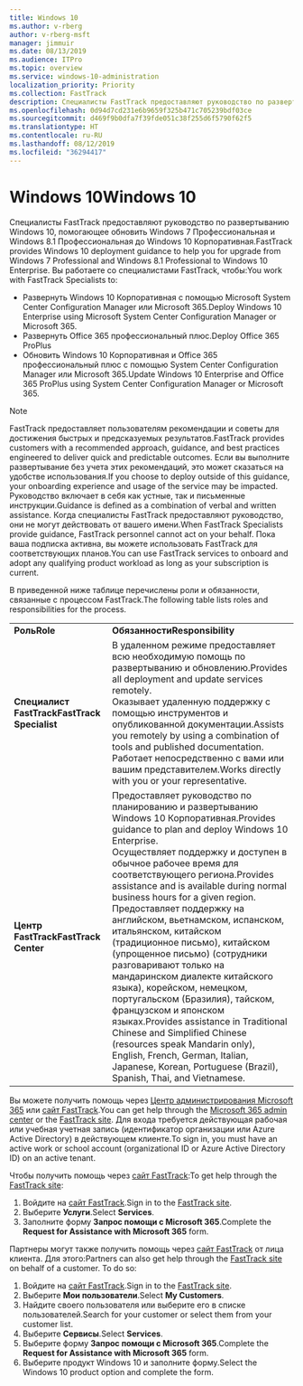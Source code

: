 ```yaml
---
title: Windows 10
ms.author: v-rberg
author: v-rberg-msft
manager: jimmuir
ms.date: 08/13/2019
ms.audience: ITPro
ms.topic: overview
ms.service: windows-10-administration
localization_priority: Priority
ms.collection: FastTrack
description: Специалисты FastTrack предоставляют руководство по развертыванию Windows 10, помогающее обновить Windows 7 Профессиональная и Windows 8.1 Профессиональная до Windows 10 Корпоративная.
ms.openlocfilehash: 0d94d7cd231e6b9659f325b471c705239bdf03ce
ms.sourcegitcommit: d469f9b0dfa7f39fde051c38f255d6f5790f62f5
ms.translationtype: HT
ms.contentlocale: ru-RU
ms.lasthandoff: 08/12/2019
ms.locfileid: "36294417"
---
```

# <a name="windows-10"></a><span data-ttu-id="b6f8f-103">Windows 10</span><span class="sxs-lookup"><span data-stu-id="b6f8f-103">Windows 10</span></span>

<span data-ttu-id="b6f8f-104">Специалисты FastTrack предоставляют руководство по развертыванию Windows 10, помогающее обновить Windows 7 Профессиональная и Windows 8.1 Профессиональная до Windows 10 Корпоративная.</span><span class="sxs-lookup"><span data-stu-id="b6f8f-104">FastTrack provides Windows 10 deployment guidance to help you for upgrade from Windows 7 Professional and Windows 8.1 Professional to Windows 10 Enterprise.</span></span> <span data-ttu-id="b6f8f-105">Вы работаете со специалистами FastTrack, чтобы:</span><span class="sxs-lookup"><span data-stu-id="b6f8f-105">You work with FastTrack Specialists to:</span></span>

- <span data-ttu-id="b6f8f-106">Развернуть Windows 10 Корпоративная с помощью Microsoft System Center Configuration Manager или Microsoft 365.</span><span class="sxs-lookup"><span data-stu-id="b6f8f-106">Deploy Windows 10 Enterprise using Microsoft System Center Configuration Manager or Microsoft 365.</span></span>
- <span data-ttu-id="b6f8f-107">Развернуть Office 365 профессиональный плюс.</span><span class="sxs-lookup"><span data-stu-id="b6f8f-107">Deploy Office 365 ProPlus</span></span> 
- <span data-ttu-id="b6f8f-108">Обновить Windows 10 Корпоративная и Office 365 профессиональный плюс с помощью System Center Configuration Manager или Microsoft 365.</span><span class="sxs-lookup"><span data-stu-id="b6f8f-108">Update Windows 10 Enterprise and Office 365 ProPlus using System Center Configuration Manager or Microsoft 365.</span></span>
  
> [!NOTE]
> <span data-ttu-id="b6f8f-109">FastTrack предоставляет пользователям рекомендации и советы для достижения быстрых и предсказуемых результатов.</span><span class="sxs-lookup"><span data-stu-id="b6f8f-109">FastTrack provides customers with a recommended approach, guidance, and best practices engineered to deliver quick and predictable outcomes.</span></span> <span data-ttu-id="b6f8f-110">Если вы выполните развертывание без учета этих рекомендаций, это может сказаться на удобстве использования.</span><span class="sxs-lookup"><span data-stu-id="b6f8f-110">If you choose to deploy outside of this guidance, your onboarding experience and usage of the service may be impacted.</span></span> <span data-ttu-id="b6f8f-111">Руководство включает в себя как устные, так и письменные инструкции.</span><span class="sxs-lookup"><span data-stu-id="b6f8f-111">Guidance is defined as a combination of verbal and written assistance.</span></span> <span data-ttu-id="b6f8f-112">Когда специалисты FastTrack предоставляют руководство, они не могут действовать от вашего имени.</span><span class="sxs-lookup"><span data-stu-id="b6f8f-112">When FastTrack Specialists provide guidance, FastTrack personnel cannot act on your behalf.</span></span> <span data-ttu-id="b6f8f-113">Пока ваша подписка активна, вы можете использовать FastTrack для соответствующих планов.</span><span class="sxs-lookup"><span data-stu-id="b6f8f-113">You can use FastTrack services to onboard and adopt any qualifying product workload as long as your subscription is current.</span></span>  
    
<span data-ttu-id="b6f8f-114">В приведенной ниже таблице перечислены роли и обязанности, связанные с процессом FastTrack.</span><span class="sxs-lookup"><span data-stu-id="b6f8f-114">The following table lists roles and responsibilities for the process.</span></span>

|||
|:-----|:-----|
|<span data-ttu-id="b6f8f-115">**Роль**</span><span class="sxs-lookup"><span data-stu-id="b6f8f-115">**Role**</span></span> <br/> |<span data-ttu-id="b6f8f-116">**Обязанности**</span><span class="sxs-lookup"><span data-stu-id="b6f8f-116">**Responsibility**</span></span> <br/> |
|<span data-ttu-id="b6f8f-117">**Специалист FastTrack**</span><span class="sxs-lookup"><span data-stu-id="b6f8f-117">**FastTrack Specialist**</span></span> <br/> |<span data-ttu-id="b6f8f-118">В удаленном режиме предоставляет всю необходимую помощь по развертыванию и обновлению.</span><span class="sxs-lookup"><span data-stu-id="b6f8f-118">Provides all deployment and update services remotely.</span></span>  <br/> <span data-ttu-id="b6f8f-119">Оказывает удаленную поддержку с помощью инструментов и опубликованной документации.</span><span class="sxs-lookup"><span data-stu-id="b6f8f-119">Assists you remotely by using a combination of tools and published documentation.</span></span> <br/> <span data-ttu-id="b6f8f-120">Работает непосредственно с вами или вашим представителем.</span><span class="sxs-lookup"><span data-stu-id="b6f8f-120">Works directly with you or your representative.</span></span>|
|<span data-ttu-id="b6f8f-121">**Центр FastTrack**</span><span class="sxs-lookup"><span data-stu-id="b6f8f-121">**FastTrack Center**</span></span>  <br/> |<span data-ttu-id="b6f8f-122">Предоставляет руководство по планированию и развертыванию Windows 10 Корпоративная.</span><span class="sxs-lookup"><span data-stu-id="b6f8f-122">Provides guidance to plan and deploy Windows 10 Enterprise.</span></span>   <br/> <span data-ttu-id="b6f8f-123">Осуществляет поддержку и доступен в обычное рабочее время для соответствующего региона.</span><span class="sxs-lookup"><span data-stu-id="b6f8f-123">Provides assistance and is available during normal business hours for a given region.</span></span> <br/> <span data-ttu-id="b6f8f-124">Предоставляет поддержку на английском, вьетнамском, испанском, итальянском, китайском (традиционное письмо), китайском (упрощенное письмо) (сотрудники разговаривают только на мандаринском диалекте китайского языка), корейском, немецком, португальском (Бразилия), тайском, французском и японском языках.</span><span class="sxs-lookup"><span data-stu-id="b6f8f-124">Provides assistance in Traditional Chinese and Simplified Chinese (resources speak Mandarin only), English, French, German, Italian, Japanese, Korean, Portuguese (Brazil), Spanish, Thai, and Vietnamese.</span></span>|
 
<span data-ttu-id="b6f8f-125">Вы можете получить помощь через [Центр администрирования Microsoft 365](https://go.microsoft.com/fwlink/?linkid=2032704) или [сайт FastTrack](https://go.microsoft.com/fwlink/?linkid=780698).</span><span class="sxs-lookup"><span data-stu-id="b6f8f-125">You can get help through the [Microsoft 365 admin center](https://go.microsoft.com/fwlink/?linkid=2032704) or the [FastTrack site](https://go.microsoft.com/fwlink/?linkid=780698).</span></span> <span data-ttu-id="b6f8f-126">Для входа требуется действующая рабочая или учебная учетная запись (идентификатор организации или Azure Active Directory) в действующем клиенте.</span><span class="sxs-lookup"><span data-stu-id="b6f8f-126">To sign in, you must have an active work or school account (organizational ID or Azure Active Directory ID) on an active tenant.</span></span> 

<span data-ttu-id="b6f8f-127">Чтобы получить помощь через [сайт FastTrack](https://go.microsoft.com/fwlink/?linkid=780698):</span><span class="sxs-lookup"><span data-stu-id="b6f8f-127">To get help through the [FastTrack site](https://go.microsoft.com/fwlink/?linkid=780698):</span></span> 
1.  <span data-ttu-id="b6f8f-128">Войдите на [сайт FastTrack](https://go.microsoft.com/fwlink/?linkid=780698).</span><span class="sxs-lookup"><span data-stu-id="b6f8f-128">Sign in to the [FastTrack site](https://go.microsoft.com/fwlink/?linkid=780698).</span></span> 
2.  <span data-ttu-id="b6f8f-129">Выберите **Услуги**.</span><span class="sxs-lookup"><span data-stu-id="b6f8f-129">Select **Services**.</span></span>
3.  <span data-ttu-id="b6f8f-130">Заполните форму **Запрос помощи с Microsoft 365**.</span><span class="sxs-lookup"><span data-stu-id="b6f8f-130">Complete the **Request for Assistance with Microsoft 365** form.</span></span>
  
<span data-ttu-id="b6f8f-p104">Партнеры могут также получить помощь через [сайт FastTrack](https://go.microsoft.com/fwlink/?linkid=780698) от лица клиента. Для этого:</span><span class="sxs-lookup"><span data-stu-id="b6f8f-p104">Partners can also get help through the [FastTrack site](https://go.microsoft.com/fwlink/?linkid=780698) on behalf of a customer. To do so:</span></span>
1.  <span data-ttu-id="b6f8f-133">Войдите на [сайт FastTrack](https://go.microsoft.com/fwlink/?linkid=780698).</span><span class="sxs-lookup"><span data-stu-id="b6f8f-133">Sign in to the [FastTrack site](https://go.microsoft.com/fwlink/?linkid=780698).</span></span> 
2.  <span data-ttu-id="b6f8f-134">Выберите **Мои пользователи**.</span><span class="sxs-lookup"><span data-stu-id="b6f8f-134">Select **My Customers**.</span></span>
3.  <span data-ttu-id="b6f8f-135">Найдите своего пользователя или выберите его в списке пользователей.</span><span class="sxs-lookup"><span data-stu-id="b6f8f-135">Search for your customer or select them from your customer list.</span></span>
4.  <span data-ttu-id="b6f8f-136">Выберите **Сервисы**.</span><span class="sxs-lookup"><span data-stu-id="b6f8f-136">Select **Services**.</span></span>
5.  <span data-ttu-id="b6f8f-137">Выберите форму **Запрос помощи с Microsoft 365**.</span><span class="sxs-lookup"><span data-stu-id="b6f8f-137">Complete the **Request for Assistance with Microsoft 365** form.</span></span>
6.  <span data-ttu-id="b6f8f-138">Выберите продукт Windows 10 и заполните форму.</span><span class="sxs-lookup"><span data-stu-id="b6f8f-138">Select the Windows 10 product option and complete the form.</span></span>
 